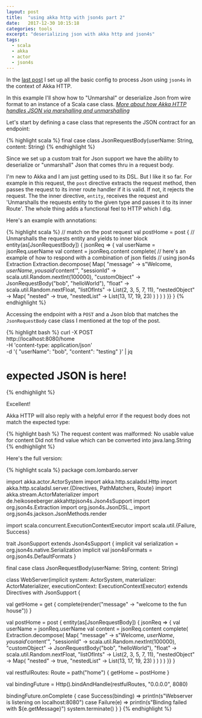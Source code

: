 ```yaml
---
layout: post
title:  "using akka http with json4s part 2"
date:   2017-12-30 10:15:18
categories: tools
excerpt: "deserializing json with akka http and json4s"
tags:
  - scala
  - akka
  - actor
  - json4s
---
```


In the [last post](/tools/2017/12/29/using-akka-http-with-json4s.html) I set up all the basic config to process Json using `json4s` in the context of Akka HTTP.

In this example I'll show how to "Unmarshal" or deserialize Json from wire format to an instance of a Scala case class.  [*More about how Akka HTTP handles JSON via marshalling and unmarshalling*](https://doc.akka.io/docs/akka-http/current/common/json-support.html)

Let's start by defining a case class that represents the JSON contract for an endpoint:

{% highlight scala %}
final case class JsonRequestBody(userName: String, content: String)
{% endhighlight %}

Since we set up a custom trait for Json support we have the ability to deserialize or "unmarshall" Json that comes thru in a request body.

I'm new to Akka and I am just getting used to its DSL.  But I like it so far.  For example in this request, the `post` directive extracts the request method, then passes the request to its inner route handler if it is valid.  If not, it rejects the request.  The the inner directive, `entity`, receives the request and 'Unmarshalls the requests entity to the given type and passes it to its inner Route'. The whole thing adds a functional feel to HTTP which I dig.

Here's an example with annotations:

{% highlight scala %}
// match on the post request
val postHome = post {
  // Unmarshalls the requests entity and yields to inner block
  entity(as[JsonRequestBody]) { jsonReq => {
    val userName = jsonReq.userName
    val content = jsonReq.content
    complete(
      // here's an example of how to respond with a combination of json fields
      // using json4s Extraction
      Extraction.decompose(
        Map(
          "message" -> s"Welcome, $userName, you said '$content'",
          "sessionId" -> scala.util.Random.nextInt(100000),
          "customObject" -> JsonRequestBody("bob", "helloWorld"),
          "float" -> scala.util.Random.nextFloat,
          "listOfInts" -> List(2, 3, 5, 7, 11),
          "nestedObject" -> Map(
            "nested" -> true,
            "nestedList" -> List(13, 17, 19, 23)
          )
        )
      )
    )
  }}
}
{% endhighlight %}

Accessing the endpoint with a `POST` and a Json blob that matches the `JsonRequestBody` case class I mentioned at the top of the post.

{% highlight bash %}
curl -X POST \
  http://localhost:8080/home \
  -H 'content-type: application/json' \
  -d '{
	"userName": "bob",
	"content": "testing"
}' | jq

# expected JSON is here!
{% endhighlight %}

Excellent!

Akka HTTP will also reply with a helpful error if the request body does not match the expected type:

{% highlight bash %}
The request content was malformed:
No usable value for content
Did not find value which can be converted into java.lang.String
{% endhighlight %}

Here's the full version:

{% highlight scala %}
package com.lombardo.server

import akka.actor.ActorSystem
import akka.http.scaladsl.Http
import akka.http.scaladsl.server.{Directives, PathMatchers, Route}
import akka.stream.ActorMaterializer
import de.heikoseeberger.akkahttpjson4s.Json4sSupport
import org.json4s.Extraction
import org.json4s.JsonDSL._
import org.json4s.jackson.JsonMethods.render

import scala.concurrent.ExecutionContextExecutor
import scala.util.{Failure, Success}

trait JsonSupport extends Json4sSupport {
  implicit val serialization = org.json4s.native.Serialization
  implicit val json4sFormats = org.json4s.DefaultFormats
}

final case class JsonRequestBody(userName: String, content: String)

class WebServer(implicit system: ActorSystem, materializer: ActorMaterializer,
                executionContext: ExecutionContextExecutor)
  extends Directives with JsonSupport {

  val getHome = get {
    complete(render("message" -> "welcome to the fun house"))
  }

  val postHome = post {
    entity(as[JsonRequestBody]) { jsonReq => {
      val userName = jsonReq.userName
      val content = jsonReq.content
      complete(
        Extraction.decompose(
          Map(
            "message" -> s"Welcome, $userName, you said '$content'",
            "sessionId" -> scala.util.Random.nextInt(100000),
            "customObject" -> JsonRequestBody("bob", "helloWorld"),
            "float" -> scala.util.Random.nextFloat,
            "listOfInts" -> List(2, 3, 5, 7, 11),
            "nestedObject" -> Map(
              "nested" -> true,
              "nestedList" -> List(13, 17, 19, 23)
            )
          )
        )
      )
    }}
  }

  val restfulRoutes: Route = path("home") {
    getHome ~ postHome
  }

  val bindingFuture = Http().bindAndHandle(restfulRoutes, "0.0.0.0", 8080)

  bindingFuture.onComplete {
    case Success(binding) ⇒
      println(s"Webserver is listening on localhost:8080")
    case Failure(e) ⇒
      println(s"Binding failed with ${e.getMessage}")
      system.terminate()
  }
}
{% endhighlight %}
